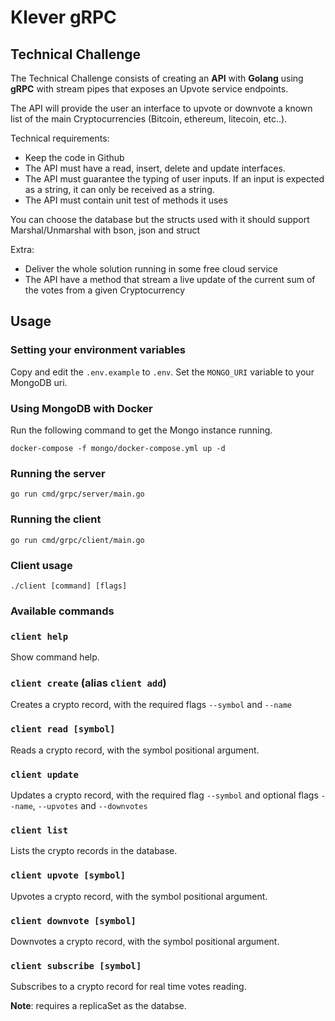 # Klever gRPC

## Technical Challenge

The Technical Challenge consists of creating an **API** with **Golang** using **gRPC** with stream pipes that exposes an Upvote service endpoints.

The API will provide the user an interface to upvote or downvote a known list of the main Cryptocurrencies (Bitcoin, ethereum, litecoin, etc..).

Technical requirements:

- Keep the code in Github
- The API must have a read, insert, delete and update interfaces.
- The API must guarantee the typing of user inputs. If an input is expected as a string, it can only be received as a string.
- The API must contain unit test of methods it uses

You can choose the database but the structs used with it should support Marshal/Unmarshal with bson, json and struct

Extra:

- Deliver the whole solution running in some free cloud service
- The API have a method that stream a live update of the current sum of the votes from a given Cryptocurrency

## Usage

### Setting your environment variables

Copy and edit the `.env.example` to `.env`. Set the `MONGO_URI` variable to your MongoDB uri.

### Using MongoDB with Docker

Run the following command to get the Mongo instance running.

```console
docker-compose -f mongo/docker-compose.yml up -d
```

### Running the server

```console
go run cmd/grpc/server/main.go
```

### Running the client

```console
go run cmd/grpc/client/main.go
```

### Client usage

```console
./client [command] [flags]
```

### Available commands

### `client help`

Show command help.

### `client create` (alias `client add`)

Creates a crypto record, with the required flags `--symbol` and `--name`

### `client read [symbol]`

Reads a crypto record, with the symbol positional argument.

### `client update`

Updates a crypto record, with the required flag `--symbol` and optional flags `--name`, `--upvotes` and `--downvotes`

### `client list`

Lists the crypto records in the database.

### `client upvote [symbol]`

Upvotes a crypto record, with the symbol positional argument.

### `client downvote [symbol]`

Downvotes a crypto record, with the symbol positional argument.

### `client subscribe [symbol]`

Subscribes to a crypto record for real time votes reading.

**Note**: requires a replicaSet as the databse.
